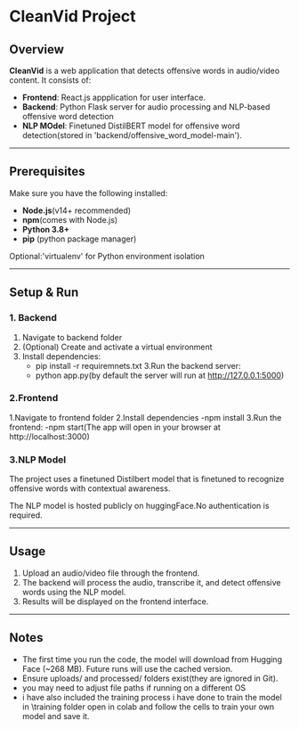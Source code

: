 # CleanVid Project
## Overview
**CleanVid** is a web application that detects offensive words in audio/video content.
It consists of:
  - **Frontend**: React.js appplication for user interface.
  - **Backend**: Python Flask server for audio processing and NLP-based offensive word detection
  - **NLP MOdel**: Finetuned DistilBERT model for offensive word detection(stored in 'backend/offensive_word_model-main').


---

## Prerequisites
Make sure you have the following installed:
- **Node.js**(v14+ recommended)
- **npm**(comes with Node.js)
- **Python 3.8+**
- **pip** (python package manager)

Optional:'virtualenv' for Python environment isolation


---

## Setup & Run

### 1. Backend
1. Navigate to backend folder
2. (Optional) Create and activate a virtual environment
3. Install dependencies:
   - pip install -r requiremnets.txt
3.Run the backend server:
   - python app.py(by default the server will run at http://127.0.0.1:5000)

### 2.Frontend
1.Navigate to frontend folder
2.Install dependencies 
  -npm install
3.Run the frontend:
  -npm start(The app will open in your browser at http://localhost:3000)

### 3.NLP Model 

The project uses a finetuned Distilbert model that is finetuned to recognize offensive words with contextual awareness.

The NLP model is hosted publicly on huggingFace.No authentication is required. 

---

## Usage 
1. Upload an audio/video file through the frontend.
2. The backend will process the audio, transcribe it, and detect offensive words using the NLP model.
3. Results will be displayed on the frontend interface.
 ---
## Notes
- The first time you run the code, the model will download from Hugging Face (~268 MB). Future     runs will use the cached version.
- Ensure uploads/ and processed/ folders exist(they are ignored in Git).
- you may need to adjust file paths if running on a different OS
- i have also included the training process i have done to train the model in \training folder     open in colab and follow the cells to train your own model and save it.


